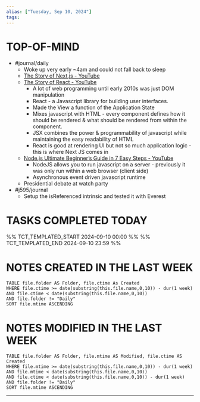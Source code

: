 ```yaml
---
alias: ["Tuesday, Sep 10, 2024"]
tags: 
---
```


# TOP-OF-MIND
- #journal/daily 
	- Woke up very early ~4am and could not fall back to sleep
	- [The Story of Next.js - YouTube](https://www.youtube.com/watch?v=BILxV_vrZO0)
	- [The Story of React - YouTube](https://www.youtube.com/watch?v=Wm_xI7KntDs)
		- A lot of web programming until early 2010s was just DOM manipulation
		- React - a Javascript library for building user interfaces.
		- Made the View a function of the Application State
		- Mixes javascript with HTML - every component defines how it should be rendered & what should be rendered from within the component.
		- JSX combines the power & programmability of javascript while maintaining the easy readability of HTML
		- React is good at rendering UI but not so much application logic - this is where Next JS comes in
	- [Node.js Ultimate Beginner’s Guide in 7 Easy Steps - YouTube](https://www.youtube.com/watch?v=ENrzD9HAZK4)
		- NodeJS allows you to run javascript on a server - previously it was only run within a web browser (client side)
		- Asynchronous event driven javascript runtime
	- Presidential debate at watch party
- #j595/journal 
	- Setup the isReferenced intrinsic and tested it with Everest 

# TASKS COMPLETED TODAY
%% TCT_TEMPLATED_START 2024-09-10 00:00 %%
%% TCT_TEMPLATED_END 2024-09-10 23:59 %%


# NOTES CREATED IN THE LAST WEEK
``` dataview
TABLE file.folder AS Folder, file.ctime As Created
WHERE file.ctime >= date(substring(this.file.name,0,10)) - dur(1 week) 
AND file.ctime < date(substring(this.file.name,0,10)) 
AND file.folder != "Daily"
SORT file.mtime ASCENDING
```

# NOTES MODIFIED IN THE LAST WEEK
``` dataview
TABLE file.folder AS Folder, file.mtime AS Modified, file.ctime AS Created
WHERE file.mtime >= date(substring(this.file.name,0,10)) - dur(1 week)
AND file.mtime < date(substring(this.file.name,0,10))
AND file.ctime < date(substring(this.file.name,0,10)) - dur(1 week)
AND file.folder != "Daily"
SORT file.mtime ASCENDING
```
---
